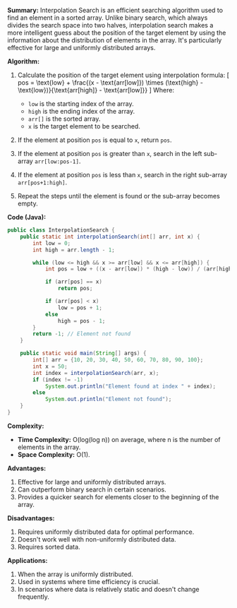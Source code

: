 

**Summary:**
Interpolation Search is an efficient searching algorithm used to find an element in a sorted array. Unlike binary search, which always divides the search space into two halves, interpolation search makes a more intelligent guess about the position of the target element by using the information about the distribution of elements in the array. It's particularly effective for large and uniformly distributed arrays.

**Algorithm:**

1. Calculate the position of the target element using interpolation formula:
   \[ pos = \text{low} + \frac{(x - \text{arr[low]}) \times (\text{high} - \text{low})}{\text{arr[high]} - \text{arr[low]}} \]
   Where:
   - `low` is the starting index of the array.
   - `high` is the ending index of the array.
   - `arr[]` is the sorted array.
   - `x` is the target element to be searched.

2. If the element at position `pos` is equal to `x`, return `pos`.
3. If the element at position `pos` is greater than `x`, search in the left sub-array `arr[low:pos-1]`.
4. If the element at position `pos` is less than `x`, search in the right sub-array `arr[pos+1:high]`.
5. Repeat the steps until the element is found or the sub-array becomes empty.

**Code (Java):**

```java
public class InterpolationSearch {
    public static int interpolationSearch(int[] arr, int x) {
        int low = 0;
        int high = arr.length - 1;

        while (low <= high && x >= arr[low] && x <= arr[high]) {
            int pos = low + ((x - arr[low]) * (high - low)) / (arr[high] - arr[low]);

            if (arr[pos] == x)
                return pos;

            if (arr[pos] < x)
                low = pos + 1;
            else
                high = pos - 1;
        }
        return -1; // Element not found
    }

    public static void main(String[] args) {
        int[] arr = {10, 20, 30, 40, 50, 60, 70, 80, 90, 100};
        int x = 50;
        int index = interpolationSearch(arr, x);
        if (index != -1)
            System.out.println("Element found at index " + index);
        else
            System.out.println("Element not found");
    }
}
```

**Complexity:**
- **Time Complexity:** O(log(log n)) on average, where n is the number of elements in the array.
- **Space Complexity:** O(1).

**Advantages:**
1. Effective for large and uniformly distributed arrays.
2. Can outperform binary search in certain scenarios.
3. Provides a quicker search for elements closer to the beginning of the array.

**Disadvantages:**
1. Requires uniformly distributed data for optimal performance.
2. Doesn't work well with non-uniformly distributed data.
3. Requires sorted data.

**Applications:**
1. When the array is uniformly distributed.
2. Used in systems where time efficiency is crucial.
3. In scenarios where data is relatively static and doesn't change frequently.